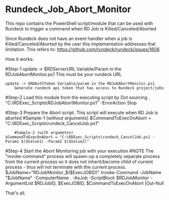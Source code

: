 # Rundeck_Job_Abort_Monitor

This repo contains the PowerShell script/module that can be used with Rundeck to trigger a command when RD Job is Killed/Canceled/Aborted

Since Rundeck does not have an event handler when a job is Killed/Canceled/Aborted by the user this implementation addresses that limitation. This refers to: https://github.com/rundeck/rundeck/issues/1606

How it works:

#Step-1
    update -> $RDServerURL Variable/Param in the RDJobAbortMonitor.ps1
        This must be your rundeck URL

    update -> $RDAuthToken Variable/param in the RDJobAbortMonitor.ps1
        Generate rundeck api token that has access to Rundeck project/jobs

#Step-2
	Load this module from the executing script by Dot sourcing
		. "C:\RDExec_Scripts\RDJobAbortMonitor.ps1"  -ErrorAction Stop

#Step-3
	Prepare the Abort script. This script will execute when RD Job is aborted
		#Sample-1 (without arguments)
		$CommandToExecOnAbort = "C:\RDExec_Scripts\rundeck_CancelJob.ps1"

		#Sample-2 (with argumetns)
    $CommandToExecOnAbort = "C:\RDExec_Scripts\rundeck_CancelJob.ps1 -Param1 $($Value1) -Param2 $($Value2)"


#Step-4
	Start the Abort Monitoring job with your execution
		#NOTE The "invoke-command" process will spawn-up a completely separate process from the current process so it does not inherit/become child of current process - thus will not terminate with the current process.
		$JobName="RDJobMonitor_$($ExecJOBID)"
		Invoke-Command -JobName "$JobName" -ComputerName . -AsJob    -ScriptBlock $RDJobMonitor  -ArgumentList $RDJobID, $ExecJOBID, $CommandToExecOnAbort |Out-Null


That's all.

